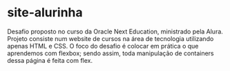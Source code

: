 # site-alurinha
Desafio proposto no curso da Oracle Next Education, ministrado pela Alura.
Projeto consiste num website de cursos na área de tecnologia utilizando apenas HTML e CSS.
O foco do desafio é colocar em prática o que aprendemos com flexbox; sendo assim, toda manipulação de containers dessa página é feita com flex.
